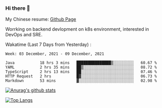### Hi there 👋

My Chinese resume: [Github Page](https://spencercjh.github.io/resume/)

Worrking on backend devlopment on k8s environment, interested in DevOps and SRE.

Wakatime (Last 7 Days from Yesterday) :

<!--START_SECTION:waka-->
```text
Week: 03 December, 2021 - 09 December, 2021

Java           18 hrs 3 mins   ███████████████▒░░░░░░░░░   60.67 % 
YAML           2 hrs 35 mins   ██▒░░░░░░░░░░░░░░░░░░░░░░   08.72 % 
TypeScript     2 hrs 13 mins   ██░░░░░░░░░░░░░░░░░░░░░░░   07.46 % 
HTTP Request   2 hrs           █▓░░░░░░░░░░░░░░░░░░░░░░░   06.73 % 
Markdown       53 mins         ▓░░░░░░░░░░░░░░░░░░░░░░░░   02.98 % 
```
<!--END_SECTION:waka-->

[![Anurag's github stats](https://github-readme-stats.vercel.app/api?username=spencercjh&theme=tokyonight&show_icons=true)](https://github.com/anuraghazra/github-readme-stats)

[![Top Langs](https://github-readme-stats.vercel.app/api/top-langs/?username=spencercjh&layout=compact&theme=tokyonight)](https://github.com/anuraghazra/github-readme-stats)
